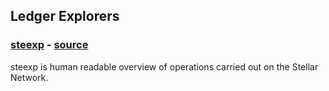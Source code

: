 ## Ledger Explorers

### [steexp](https://steexp.com/) - [source](https://github.com/chatch/stellarexplorer)   
steexp is human readable overview of operations carried out on the Stellar Network.  
&nbsp;

